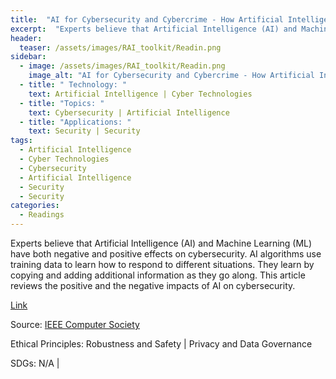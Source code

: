 ```yaml
---
title:  "AI for Cybersecurity and Cybercrime - How Artificial Intelligence Is Battling Itself"  
excerpt:  "Experts believe that Artificial Intelligence (AI) and Machine Learning (ML) have (...)"  
header:
  teaser: /assets/images/RAI_toolkit/Readin.png
sidebar:
  - image: /assets/images/RAI_toolkit/Readin.png
    image_alt: "AI for Cybersecurity and Cybercrime - How Artificial Intelligence Is Battling Itself"
  - title: " Technology: "
    text: Artificial Intelligence | Cyber Technologies
  - title: "Topics: " 
    text: Cybersecurity | Artificial Intelligence
  - title: "Applications: " 
    text: Security | Security
tags:
  - Artificial Intelligence
  - Cyber Technologies
  - Cybersecurity
  - Artificial Intelligence
  - Security
  - Security
categories:
  - Readings
---
```

Experts believe that Artificial Intelligence (AI) and Machine Learning (ML) have both negative and positive effects on cybersecurity. AI algorithms use training data to learn how to respond to different situations. They learn by copying and adding additional information as they go along. This article reviews the positive and the negative impacts of AI on cybersecurity.

[Link](https://www.computer.org/publications/tech-news/trends/ai-fighting-ai)

Source: [IEEE Computer Society](https://www.computer.org/publications/tech-news/trends)

Ethical Principles: Robustness and Safety | Privacy and Data Governance

SDGs: N/A | 
